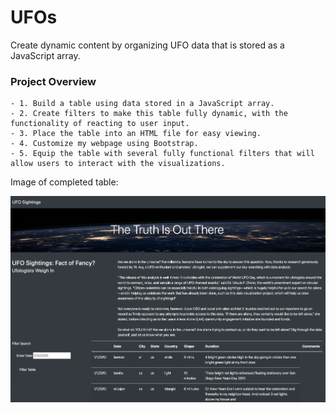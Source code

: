 # UFOs
Create dynamic content by organizing UFO data that is stored as a JavaScript array.

### Project Overview

	- 1. Build a table using data stored in a JavaScript array. 
	- 2. Create filters to make this table fully dynamic, with the functionality of reacting to user input.
	- 3. Place the table into an HTML file for easy viewing.
	- 4. Customize my webpage using Bootstrap.
	- 5. Equip the table with several fully functional filters that will allow users to interact with the visualizations.

Image of completed table:

![alt text](https://github.com/Al-Huneidi/UFOs/blob/master/Screenshots/Interactive%20UFO%20web%20page.png)
